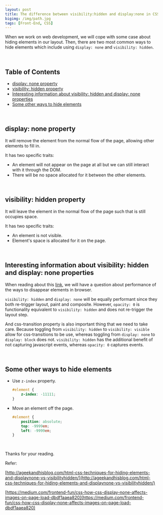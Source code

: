 ```yaml
---
layout: post
title: The difference between visibility:hidden and display:none in CSS
bigimg: /img/path.jpg
tags: [Front-End, CSS]
---
```


When we work on web development, we will cope with some case about hiding elements in our layout. Then, there are two most common ways to hide elements which include using ```display: none``` and ```visibility: hidden```.

<br>

## Table of Contents
- [display: none property](#display:-none-property)
- [visibility: hidden property](#visibility:-hidden-property)
- [Interesting information about visibility: hidden and display: none properties](#interesting-information-about-visibility:-hidden-and-display:-none-properties)
- [Some other ways to hide elements](#some-other-ways-to-hide-elements)

<br>

## display: none property
It will remove the element from the normal flow of the page, allowing other elements to fill in.

It has two specific traits:
- An element will not appear on the page at all but we can still interact with it through the DOM.
- There will be no space allocated for it between the other elements.

<br>

## visibility: hidden property
It will leave the element in the normal flow of the page such that is still occupies space.

It has two specific traits:
- An element is not visible.
- Element's space  is allocated for it on the page.

<br>

## Interesting information about visibility: hidden and display: none properties

When reading about this [link](https://stackoverflow.com/questions/133051/what-is-the-difference-between-visibilityhidden-and-displaynone), we will have a question about performance of the ways to disappear elements in browser.

```visibility: hidden``` and ```display: none``` will be equally performant since they both re-trigger layout, paint and composite. However, ```opacity: 0``` is functionality equivalent to ```visibility: hidden``` and does not re-trigger the layout step.

And css-transition property is also important thing that we need to take care. Because toggling from ```visibility: hidden``` to ```visibility: visible``` allow for css-transitions to be use, whereas toggling from ```display: none``` to ```display: block``` does not. ```visibility: hidden``` has the additional benefit of not capturing javascript events, whereas ```opacity: 0``` captures events.

<br>

## Some other ways to hide elements
- Use ```z-index``` property.

    ```css
    #element {
        z-index: -11111;
    }
    ```
- Move an element off the page.

    ```css
    #element {
        position: absolute; 
        top: -9999em;
        left: -9999em;
    }
    ```

<br>

Thanks for your reading.

Refer:

[http://ageekandhisblog.com/html-css-techniques-for-hiding-elements-and-displaynone-vs-visibilityhidden/](http://ageekandhisblog.com/html-css-techniques-for-hiding-elements-and-displaynone-vs-visibilityhidden/)

[https://medium.com/frontend-fun/css-how-css-display-none-affects-images-on-page-load-dbdf1aaea820](https://medium.com/frontend-fun/css-how-css-display-none-affects-images-on-page-load-dbdf1aaea820)